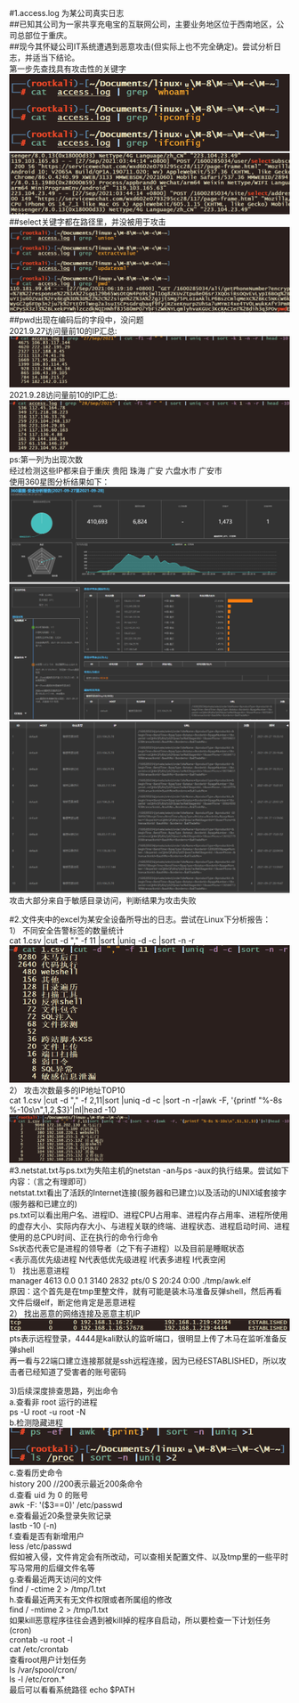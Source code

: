 #1.access.log 为某公司真实日志  
##已知其公司为一家共享充电宝的互联网公司，主要业务地区位于西南地区，公司总部位于重庆。  
##现今其怀疑公司IT系统遭遇到恶意攻击(但实际上也不完全确定)。尝试分析日志，并适当下结论。  
第一步先查找具有攻击性的关键字  
![kali](https://github.com/WUBO512/wwbb/blob/main/%E7%AC%AC%E4%B8%89%E5%A4%A9/%E5%AE%9E%E9%AA%8C%E6%88%AA%E5%9B%BE/1.png)  
![kali](https://github.com/WUBO512/wwbb/blob/main/%E7%AC%AC%E4%B8%89%E5%A4%A9/%E5%AE%9E%E9%AA%8C%E6%88%AA%E5%9B%BE/2.png)  
##select关键字都在路径里，并没被用于攻击  
![kali](https://github.com/WUBO512/wwbb/blob/main/%E7%AC%AC%E4%B8%89%E5%A4%A9/%E5%AE%9E%E9%AA%8C%E6%88%AA%E5%9B%BE/3.png)  
##pwd出现在编码后的字段中，没问题  
2021.9.27访问量前10的IP汇总:  
![kali](https://github.com/WUBO512/wwbb/blob/main/%E7%AC%AC%E4%B8%89%E5%A4%A9/%E5%AE%9E%E9%AA%8C%E6%88%AA%E5%9B%BE/4.png)  
2021.9.28访问量前10的IP汇总:  
![kali](https://github.com/WUBO512/wwbb/blob/main/%E7%AC%AC%E4%B8%89%E5%A4%A9/%E5%AE%9E%E9%AA%8C%E6%88%AA%E5%9B%BE/5.png)  
ps:第一列为出现次数  
经过检测这些IP都来自于重庆 贵阳 珠海 广安 六盘水市 广安市  
使用360星图分析结果如下：  
![kali](https://github.com/WUBO512/wwbb/blob/main/%E7%AC%AC%E4%B8%89%E5%A4%A9/%E5%AE%9E%E9%AA%8C%E6%88%AA%E5%9B%BE/6.png)  
![kali](https://github.com/WUBO512/wwbb/blob/main/%E7%AC%AC%E4%B8%89%E5%A4%A9/%E5%AE%9E%E9%AA%8C%E6%88%AA%E5%9B%BE/7.png)  
![kali](https://github.com/WUBO512/wwbb/blob/main/%E7%AC%AC%E4%B8%89%E5%A4%A9/%E5%AE%9E%E9%AA%8C%E6%88%AA%E5%9B%BE/8.png)  
攻击大部分来自于敏感目录访问，判断结果为攻击失败
  
#2.文件夹中的excel为某安全设备所导出的日志。尝试在Linux下分析报告：  
1） 不同安全告警标签的数量统计  
cat 1.csv |cut -d "," -f 11 |sort |uniq -d -c |sort -n -r  
![kali](https://github.com/WUBO512/wwbb/blob/main/%E7%AC%AC%E4%B8%89%E5%A4%A9/%E5%AE%9E%E9%AA%8C%E6%88%AA%E5%9B%BE/9.png)  
2） 攻击次数最多的IP地址TOP10  
cat 1.csv |cut -d "," -f 2,11|sort |uniq -d -c |sort -n -r|awk  -F, '{printf "%-8s %-10s\n",$1,$2,$3}'|nl|head -10  
![kali](https://github.com/WUBO512/wwbb/blob/main/%E7%AC%AC%E4%B8%89%E5%A4%A9/%E5%AE%9E%E9%AA%8C%E6%88%AA%E5%9B%BE/10.png)  
#3.netstat.txt与ps.txt为失陷主机的netstan -an与ps -aux的执行结果。尝试如下内容：（言之有理即可）  
netstat.txt看出了活跃的Internet连接(服务器和已建立)以及活动的UNIX域套接字(服务器和已建立的)  
ps.txt可以看出用户名、进程ID、进程CPU占用率、进程内存占用率、进程所使用的虚存大小、实际内存大小、与进程关联的终端、进程状态、进程启动时间、进程使用的总CPU时间、正在执行的命令行命令  
Ss状态代表它是进程的领导者（之下有子进程）以及目前是睡眠状态  
<表示高优先级进程  N代表低优先级进程   l代表多进程   I代表空闲  
1） 找出恶意进程  
manager     4613  0.0  0.1   3140  2832 pts/0    S    20:24   0:00 ./tmp/awk.elf  
原因：这个首先是在tmp里整文件，就有可能是装木马准备反弹shell，然后再看文件后缀elf，断定他肯定是恶意进程  
2） 找出恶意的网络连接及恶意主机IP  
![kali](https://github.com/WUBO512/wwbb/blob/main/%E7%AC%AC%E4%B8%89%E5%A4%A9/%E5%AE%9E%E9%AA%8C%E6%88%AA%E5%9B%BE/11.png)  
pts表示远程登录，4444是kali默认的监听端口，很明显上传了木马在监听准备反弹shell  
再一看与22端口建立连接那就是ssh远程连接，因为已经ESTABLISHED，所以攻击者已经知道了受害者的账号密码  

3)后续深度排查思路，列出命令  
a.查看非 root 运行的进程  
ps -U root -u root -N  
b.检测隐藏进程  
![kali](https://github.com/WUBO512/wwbb/blob/main/%E7%AC%AC%E4%B8%89%E5%A4%A9/%E5%AE%9E%E9%AA%8C%E6%88%AA%E5%9B%BE/12.png)  
c.查看历史命令  
history 200  //200表示最近200条命令  
d.查看 uid 为 0 的账号  
awk -F: '($3==0)' /etc/passwd  
e.查看最近20条登录失败记录  
lastb -10 (-n)  
f.查看是否有新增用户  
less /etc/passwd  
假如被入侵，文件肯定会有所改动，可以查相关配置文件、以及tmp里的一些平时写马常用的后缀文件名等  
g.查看最近两天访问的文件  
find / -ctime 2 >  /tmp/1.txt  
h.查看最近两天有无文件权限或者所属组的修改  
find / -mtime 2  >  /tmp/1.txt  
如果kill恶意程序往往会遇到被kill掉的程序自启动，所以要检查一下计划任务(cron)  
crontab -u root -l  
cat /etc/crontab  
查看root用户计划任务  
ls /var/spool/cron/  
ls -l /etc/cron.*   
最后可以看看系统路径   echo $PATH

  
  
    

  
  



  
      


  

  
  
